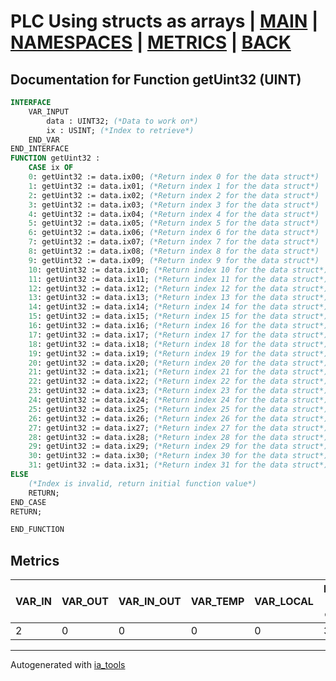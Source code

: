 # PLC Using structs as arrays | [MAIN] | [NAMESPACES] | [METRICS] | [BACK]  

## Documentation for Function getUint32 (UINT)  

```pascal
INTERFACE
    VAR_INPUT
        data : UINT32; (*Data to work on*)
        ix : USINT; (*Index to retrieve*)
    END_VAR
END_INTERFACE
FUNCTION getUint32 :
    CASE ix OF
	0: getUint32 := data.ix00; (*Return index 0 for the data struct*)
	1: getUint32 := data.ix01; (*Return index 1 for the data struct*)
	2: getUint32 := data.ix02; (*Return index 2 for the data struct*)
	3: getUint32 := data.ix03; (*Return index 3 for the data struct*)
	4: getUint32 := data.ix04; (*Return index 4 for the data struct*)
	5: getUint32 := data.ix05; (*Return index 5 for the data struct*)
	6: getUint32 := data.ix06; (*Return index 6 for the data struct*)
	7: getUint32 := data.ix07; (*Return index 7 for the data struct*)
	8: getUint32 := data.ix08; (*Return index 8 for the data struct*)
	9: getUint32 := data.ix09; (*Return index 9 for the data struct*)
	10: getUint32 := data.ix10; (*Return index 10 for the data struct*)
	11: getUint32 := data.ix11; (*Return index 11 for the data struct*)
	12: getUint32 := data.ix12; (*Return index 12 for the data struct*)
	13: getUint32 := data.ix13; (*Return index 13 for the data struct*)
	14: getUint32 := data.ix14; (*Return index 14 for the data struct*)
	15: getUint32 := data.ix15; (*Return index 15 for the data struct*)
	16: getUint32 := data.ix16; (*Return index 16 for the data struct*)
	17: getUint32 := data.ix17; (*Return index 17 for the data struct*)
	18: getUint32 := data.ix18; (*Return index 18 for the data struct*)
	19: getUint32 := data.ix19; (*Return index 19 for the data struct*)
	20: getUint32 := data.ix20; (*Return index 20 for the data struct*)
	21: getUint32 := data.ix21; (*Return index 21 for the data struct*)
	22: getUint32 := data.ix22; (*Return index 22 for the data struct*)
	23: getUint32 := data.ix23; (*Return index 23 for the data struct*)
	24: getUint32 := data.ix24; (*Return index 24 for the data struct*)
	25: getUint32 := data.ix25; (*Return index 25 for the data struct*)
	26: getUint32 := data.ix26; (*Return index 26 for the data struct*)
	27: getUint32 := data.ix27; (*Return index 27 for the data struct*)
	28: getUint32 := data.ix28; (*Return index 28 for the data struct*)
	29: getUint32 := data.ix29; (*Return index 29 for the data struct*)
	30: getUint32 := data.ix30; (*Return index 30 for the data struct*)
	31: getUint32 := data.ix31; (*Return index 31 for the data struct*)
ELSE
	(*Index is invalid, return initial function value*)
	RETURN;
END_CASE
RETURN;

END_FUNCTION
```

## Metrics  

| VAR_IN | VAR_OUT | VAR_IN_OUT | VAR_TEMP | VAR_LOCAL | Lines of code | Maintainable size |
| ------ | ------- | ---------- | --------- | -------- | ------------- | ----------------- |
| 2 | 0 | 0 | 0 | 0 | 38 | 42 |  

---
Autogenerated with [ia_tools](https://github.com/tkucic/ia_tools)  

[MAIN]: ../../../../index_st.md
[NAMESPACES]: ../../nsList_st.md
[METRICS]: ../../../metrics_st.md
[BACK]: ../nsMain_st.md
